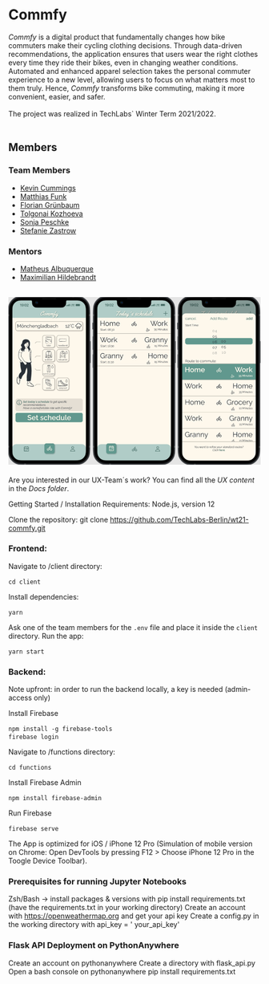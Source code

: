 # Commfy
_Commfy_ is a digital product that fundamentally changes how bike commuters make their cycling clothing decisions. Through data-driven recommendations, the application ensures that users wear the right clothes every time they ride their bikes, even in changing weather conditions. Automated and enhanced apparel selection takes the personal commuter experience to a new level, allowing users to focus on what matters most to them truly. Hence, _Commfy_ transforms bike commuting, making it more convenient, easier, and safer.
<br><br>The project was realized in TechLabs` Winter Term 2021/2022.<br><br>
## Members
### Team Members
* [Kevin Cummings](https://github.com/kahdehzeh)
* [Matthias Funk](https://github.com/matzefunk)
* [Florian Grünbaum](https://github.com/Flogreeni)
* [Tolgonai Kozhoeva](https://github.com/TolgoAI)
* [Sonja Peschke](https://github.com/code-kedi)
* [Stefanie Zastrow](https://github.com/SteffiZ-0-0)
### Mentors
* [Matheus Albuquerque](https://github.com/ythecombinator)
* [Maximilian Hildebrandt](https://github.com/maximilian-hildebrandt)<br><br>

![product picture](./README_picture.png)
<br><br>Are you interested in our UX-Team´s work? You can find all the _UX content_ in the _Docs folder_.
 
Getting Started / Installation
Requirements: Node.js, version 12
 
Clone the repository:
git clone https://github.com/TechLabs-Berlin/wt21-commfy.git
 
### Frontend:
Navigate to /client directory:
```
cd client
```
Install dependencies:
```
yarn
```
Ask one of the team members for the `.env` file and place it inside the `client` directory.
Run the app:
```
yarn start
```
### Backend:
Note upfront: in order to run the backend locally, a key is needed (admin-access only)
 
Install Firebase
```
npm install -g firebase-tools
firebase login
```
Navigate to /functions directory:
```
cd functions
```
Install Firebase Admin
```
npm install firebase-admin
```
Run Firebase
```
firebase serve
```
The App is optimized for iOS / iPhone 12 Pro (Simulation of mobile version on Chrome: Open DevTools by pressing F12 > Choose iPhone 12 Pro in the Toogle Device Toolbar).
 
### Prerequisites for running Jupyter Notebooks
Zsh/Bash → install packages & versions with pip install requirements.txt
(have the requirements.txt in your working directory) 
Create an account with https://openweathermap.org and get your api key
Create a config.py in the working directory with api_key = ' your_api_key'

### Flask API Deployment on PythonAnywhere
Create an account on pythonanywhere
Create a directory with flask_api.py
Open a bash console on pythonanywhere
    pip install requirements.txt 
